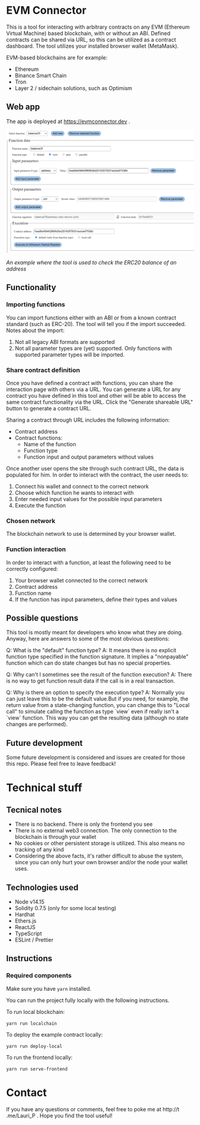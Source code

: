 # EVM Connector

This is a tool for interacting with arbitrary contracts on any EVM
(Ethereum Virtual Machine) based blockchain, with or without an ABI. Defined
contracts can be shared via URL, so this can be utilized as a contract
dashboard. The tool utilizes your installed browser wallet (MetaMask).

EVM-based blockchains are for example:

<ul>
    <li>Ethereum</li>
    <li>Binance Smart Chain</li>
    <li>Tron</li>
    <li>Layer 2 / sidechain solutions, such as Optimism</li>
</ul>

## Web app

The app is deployed at https://evmconnector.dev .

![alt text](example.png)

<i>An example where the tool is used to check the ERC20 balance of an address</i>

## Functionality

### Importing functions

You can import functions either with an ABI or from a known contract standard (such as ERC-20). The tool will tell you if the import succeeded. Notes about the import:

1. Not all legacy ABI formats are supported
1. Not all parameter types are (yet) supported. Only functions with supported parameter types will be imported.

### Share contract definition

Once you have defined a contract with functions, you can share the interaction page with others via a URL. You can generate a URL for any contract you have defined in this tool and other will be able to access the same contract functionality via the URL. Click the "Generate shareable URL" button to generate a contract URL.

Sharing a contract through URL includes the following information:

- Contract address
- Contract functions:
  - Name of the function
  - Function type
  - Function input and output parameters without values

Once another user opens the site through such contract URL, the data is populated for him. In order to interact with the contract, the user needs to:

1. Connect his wallet and connect to the correct network
1. Choose which function he wants to interact with
1. Enter needed input values for the possible input parameters
1. Execute the function

### Chosen network

The blockchain network to use is determined by your browser wallet.

### Function interaction

In order to interact with a function, at least the following need to be correctly configured:

1. Your browser wallet connected to the correct network
1. Contract address
1. Function name
1. If the function has input parameters, define their types and values

## Possible questions

This tool is mostly meant for developers who know what they are doing. Anyway, here are answers to some of the most obvious questions:

<p>Q: What is the "default" function type? A: It means there is no explicit function type specified in the function signature. It implies a "nonpayable" function which can do state changes but has no special properties. </p>

<p>Q: Why can't I sometimes see the result of the function execution? A: There is no way to get function result data if the call is in a real transaction.</p>

<p>Q: Why is there an option to specify the execution type? A: Normally you can just leave this to be the default value.But if you need, for example, the return value from a state-changing function, you can change this to "Local call" to simulate calling the function as type `view` even if really isn't a `view` function. This way you can get the resulting data (although no state changes are performed).</p>

## Future development

Some future development is considered and issues are created for those this repo. Please feel free to leave feedback!

# Technical stuff

## Tecnical notes

- There is no backend. There is only the frontend you see
- There is no external web3 connection. The only connection to the blockchain is through your wallet
- No cookies or other persistent storage is utilized. This also means no tracking of any kind
- Considering the above facts, it's rather difficult to abuse the system, since you can only hurt your own browser and/or the node your wallet uses.

## Technologies used

- Node v14.15
- Solidity 0.7.5 (only for some local testing)
- Hardhat
- Ethers.js
- ReactJS
- TypeScript
- ESLint / Prettier

## Instructions

### Required components

Make sure you have `yarn` installed.

You can run the project fully locally with the following instructions.

To run local blockchain:

```
yarn run localchain
```

To deploy the example contract locally:

```
yarn run deploy-local
```

To run the frontend locally:

```
yarn run serve-frontend
```

# Contact

If you have any questions or comments, feel free to poke me at http://t .me/Lauri_P . Hope you find the tool useful!
